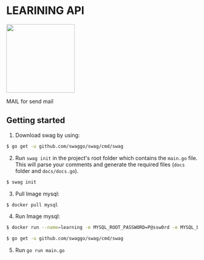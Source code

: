 # LEARINING API

<img align="center" width="180px" src="https://images-wixmp-ed30a86b8c4ca887773594c2.wixmp.com/f/c7d894cb-8d37-4495-a454-89c868b12375/dcycwca-813a3b2d-1eae-4f6a-beab-27f1264b364b.png?token=eyJ0eXAiOiJKV1QiLCJhbGciOiJIUzI1NiJ9.eyJzdWIiOiJ1cm46YXBwOjdlMGQxODg5ODIyNjQzNzNhNWYwZDQxNWVhMGQyNmUwIiwiaXNzIjoidXJuOmFwcDo3ZTBkMTg4OTgyMjY0MzczYTVmMGQ0MTVlYTBkMjZlMCIsIm9iaiI6W1t7InBhdGgiOiJcL2ZcL2M3ZDg5NGNiLThkMzctNDQ5NS1hNDU0LTg5Yzg2OGIxMjM3NVwvZGN5Y3djYS04MTNhM2IyZC0xZWFlLTRmNmEtYmVhYi0yN2YxMjY0YjM2NGIucG5nIn1dXSwiYXVkIjpbInVybjpzZXJ2aWNlOmZpbGUuZG93bmxvYWQiXX0.KijY-p4GWjczqKcWqY3xgRmvPgK8SUgbHDdHsDIQvYc">

MAIL for send mail

## Getting started

1. Download swag by using:

```sh
$ go get -u github.com/swaggo/swag/cmd/swag
```

2. Run `swag init` in the project's root folder which contains the `main.go` file. This will parse your comments and generate the required files (`docs` folder and `docs/docs.go`).

```sh
$ swag init
```

3. Pull Image mysql:

```sh
$ docker pull mysql
```

4. Run Image mysql:

```sh
$ docker run --name=learning -e MYSQL_ROOT_PASSWORD=P@ssw0rd -e MYSQL_DATABASE=learning -p 3306:3306 -d mysql
```

```sh
$ go get -u github.com/swaggo/swag/cmd/swag
```

5. Run `go run main.go`
